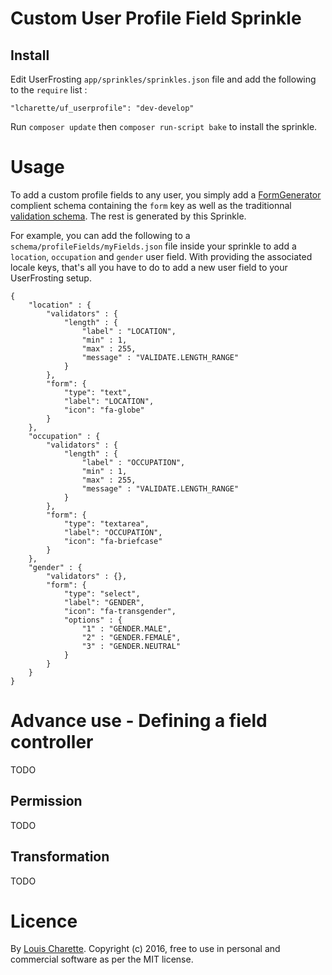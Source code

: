 # Custom User Profile Field Sprinkle


## Install
Edit UserFrosting `app/sprinkles/sprinkles.json` file and add the following to the `require` list :
```
"lcharette/uf_userprofile": "dev-develop"
```

Run `composer update` then `composer run-script bake` to install the sprinkle.

# Usage

To add a custom profile fields to any user, you simply add a [FormGenerator](https://github.com/lcharette/UF_FormGenerator) complient schema containing the `form` key as well as the traditionnal [validation schema](https://learn.userfrosting.com/routes-and-controllers/client-input/validation). The rest is generated by this Sprinkle.

For example, you can add the following to a `schema/profileFields/myFields.json` file inside your sprinkle to add a `location`, `occupation` and `gender` user field. With providing the associated locale keys, that's all you have to do to add a new user field to your UserFrosting setup.
```
{
    "location" : {
        "validators" : {
            "length" : {
                "label" : "LOCATION",
                "min" : 1,
                "max" : 255,
                "message" : "VALIDATE.LENGTH_RANGE"
            }
        },
        "form": {
            "type": "text",
            "label": "LOCATION",
            "icon": "fa-globe"
        }
    },
    "occupation" : {
        "validators" : {
            "length" : {
                "label" : "OCCUPATION",
                "min" : 1,
                "max" : 255,
                "message" : "VALIDATE.LENGTH_RANGE"
            }
        },
        "form": {
            "type": "textarea",
            "label": "OCCUPATION",
            "icon": "fa-briefcase"
        }
    },
    "gender" : {
        "validators" : {},
        "form": {
            "type": "select",
            "label": "GENDER",
            "icon": "fa-transgender",
            "options" : {
                "1" : "GENDER.MALE",
                "2" : "GENDER.FEMALE",
                "3" : "GENDER.NEUTRAL"
            }
        }
    }
}
```

# Advance use - Defining a field controller
TODO

## Permission
TODO

## Transformation
TODO

# Licence
By [Louis Charette](https://github.com/lcharette). Copyright (c) 2016, free to use in personal and commercial software as per the MIT license.
